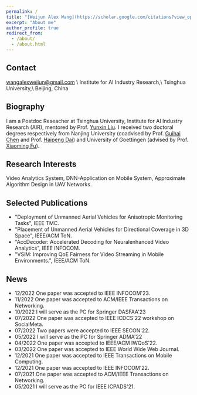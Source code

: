 ```yaml
---
permalink: /
title: "[Weijun Alex Wang](https://scholar.google.com/citations?view_op=list_works&hl=en&user=ApKD824AAAAJ)"
excerpt: "About me"
author_profile: true
redirect_from: 
  - /about/
  - /about.html
---
```

Contact
-----
wangalexweijun@gmail.com \\
Institute for AI Industry Research,\\
Tsinghua University,\\
Beijing, China
         
Biography
-----
I am a Postdoc Reseacher at Tsinghua University, Institute for AI Industry Research (AIR), mentored by Prof. [Yunxin Liu](https://yunxinliu.github.io/). 
I received two doctoral degrees respectively from Nanjing University (coadvised by Prof. [Guihai Chen](https://cs.nju.edu.cn/gchen/)  and Prof. [Haipeng Dai](https://cs.nju.edu.cn/daihp/)) and University of Goettingen (advised by Prof. [Xiaoming Fu](https://user.informatik.uni-goettingen.de/~fu/)).

Research Interests
-----
Video Analytics System, DNN-Application on Mobile System, Approximate Algorithm Design in UAV Networks. 

Selected Publications
-----
* "Deployment of Unmanned Aerial Vehicles for Anisotropic Monitoring Tasks", IEEE TMC.
* "Placement of Unmanned Aerial Vehicles for Directional Coverage in 3D Space", IEEE/ACM ToN.
* "AccDecoder: Accelerated Decoding for Neuralenhanced Video Analytics", IEEE INFOCOM.
* "VSiM: Improving QoE Fairness for Video Streaming in Mobile Environments.", IEEE/ACM ToN.

News
-----
* 12/2022 One paper was accepted to IEEE INFOCOM'23.
* 11/2022 One paper was accepted to ACM/IEEE Transactions on Networking.
* 10/2022 I will serve as the PC for Springer DASFAA'23
* 07/2022 One paper was accepted to IEEE ICDCS'22 workshop on SocialMeta.
* 07/2022 Two papers were accepted to IEEE SECON'22.
* 05/2022 I will serve as the PC for Springer ADMA'22
* 04/2022 One paper was accepted to IEEE/ACM IWQoS'22.
* 03/2022 One paper was accepted to IEEE World Wide Web Journal.
* 12/2021 One paper was accepted to IEEE Transactions on Mobile Computing.
* 12/2021 One paper was accepted to IEEE INFOCOM'22.
* 07/2021 One paper was accepted to ACM/IEEE Transactions on Networking.
* 05/2021 I will serve as the PC for IEEE ICPADS'21.

<script type="text/javascript" src="//rf.revolvermaps.com/0/0/6.js?i=5dwo44hbxw9&amp;m=7&amp;c=e63100&amp;cr1=ffffff&amp;f=arial&amp;l=0&amp;bv=90&amp;lx=-420&amp;ly=420&amp;hi=20&amp;he=7&amp;hc=a8ddff&amp;rs=80" async="async"></script>
